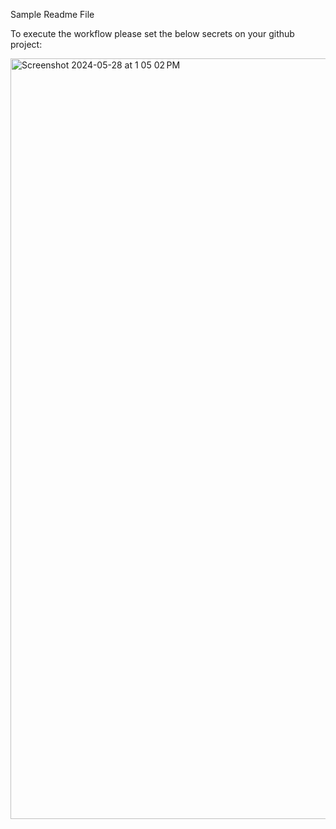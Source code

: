 Sample Readme File

To execute the workflow please set the below secrets on your github project:


<img width="1217" alt="Screenshot 2024-05-28 at 1 05 02 PM" src="https://github.com/ritabratasaha/Snowflake_CLI_With_SPCS/assets/69481635/01456397-19a0-48cb-889e-71ae65389ba3">
